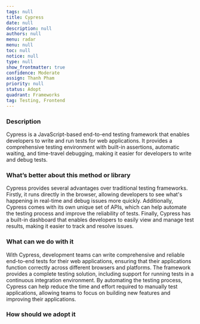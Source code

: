 ```yaml
---
tags: null
title: Cypress
date: null
description: null
authors: null
menu: radar
menu: null
toc: null
notice: null
type: null
show_frontmatter: true
confidence: Moderate
assign: Thanh Pham
priority: null
status: Adopt
quadrant: Frameworks
tag: Testing, Frontend
---
```


<!-- table_of_contents 5323f772-a0de-40c1-8d1b-c889292982f2 -->

### Description

Cypress is a JavaScript-based end-to-end testing framework that enables developers to write and run tests for web applications. It provides a comprehensive testing environment with built-in assertions, automatic waiting, and time-travel debugging, making it easier for developers to write and debug tests.

### What’s better about this method or library

Cypress provides several advantages over traditional testing frameworks. Firstly, it runs directly in the browser, allowing developers to see what's happening in real-time and debug issues more quickly. Additionally, Cypress comes with its own unique set of APIs, which can help automate the testing process and improve the reliability of tests. Finally, Cypress has a built-in dashboard that enables developers to easily view and manage test results, making it easier to track and resolve issues.

### What can we do with it

With Cypress, development teams can write comprehensive and reliable end-to-end tests for their web applications, ensuring that their applications function correctly across different browsers and platforms. The framework provides a complete testing solution, including support for running tests in a continuous integration environment. By automating the testing process, Cypress can help reduce the time and effort required to manually test applications, allowing teams to focus on building new features and improving their applications.

### How should we adopt it


<!-- child_database 21dc2194-e80f-48cc-b817-535a41a925f5 -->

